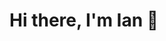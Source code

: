 # Hi there, I'm Ian 👋
<!--
<a href="http://google.com">
 <img align="right" src="https://github-readme-stats.vercel.app/api?username=yiyangiliu&show_icons=true&title_color=ff8f1c&icon_color=250E62&text_color=193549&bg_color=f2fcff" alt="yiyangiliu's github stats" />
</a>

[Linkedin](https://www.linkedin.com/in/yiyangiliu), [Leetcode](https://leetcode.com/yiyangiliu)
 - 📌 **Self-motivated** Learner.
 - ✨ **Leader** of mutiple communities
 - 👔 Current SDE Intern at **ByteDance**
   - Recommender Systems, Infrastructure, C++
   - Fromer RA at **THU** and **CMU**
 - 🎓 Proud **USC Trojan**
 - ✏ Male **Feminist**
 
## 

### ❤ With high openness, Everyone can easily know me in detail.
 - What do I do every day? 

     [![yiyangiliu's github stats](https://github-readme-stats.vercel.app/api/pin/?username=yiyangiliu&repo=RescueTime-Record&title_color=ff8f1c&icon_color=250E62&text_color=193549&bg_color=f2fcff)](https://github.com/yiyangiliu/RescueTime-Record)

-->
<!--
**yiyangiliu/yiyangiliu** is a ✨ _special_ ✨ repository because its `README.md` (this file) appears on your GitHub profile.

Here are some ideas to get you started:

- 🔭 I’m currently working on ...
- 🌱 I’m currently learning ...
- 👯 I’m looking to collaborate on ...
- 🤔 I’m looking for help with ...
- 💬 Ask me about ...
- 📫 How to reach me: ...
- 😄 Pronouns: ...
- ⚡ Fun fact: ...
-->
